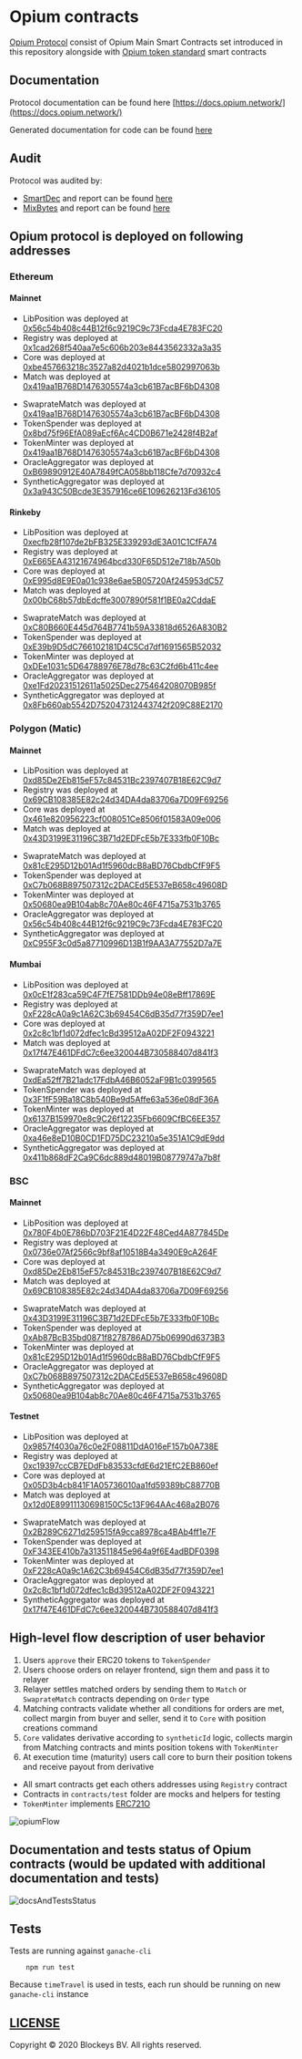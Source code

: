 # Opium contracts

[Opium Protocol](https://opium.network) consist of Opium Main Smart Contracts set introduced in this repository alongside with [Opium token standard](https://github.com/OpiumProtocol/erc721o) smart contracts

## Documentation

Protocol documentation can be found here [https://docs.opium.network/](https://docs.opium.network/)

Generated documentation for code can be found [here](./docs/index.md)

## Audit

Protocol was audited by:
 - [SmartDec](https://smartdec.net/) and report can be found [here](./docs/audit/OpiumSmartDecSmartContractAudit.pdf)
 - [MixBytes](https://mixbytes.io/) and report can be found [here](./docs/audit/OpiumNetworkProtocolAuditMixBytes.pdf)

## Opium protocol is deployed on following addresses

### Ethereum
#### Mainnet
- LibPosition was deployed at [0x56c54b408c44B12f6c9219C9c73Fcda4E783FC20](https://etherscan.io/address/0x56c54b408c44B12f6c9219C9c73Fcda4E783FC20)
- Registry was deployed at [0x1cad268f540aa7e5c606b203e8443562332a3a35](https://etherscan.io/address/0x1cad268f540aa7e5c606b203e8443562332a3a35)
- Core was deployed at [0xbe457663218c3527a82d4021b1dce5802997063b](https://etherscan.io/address/0xbe457663218c3527a82d4021b1dce5802997063b)
- Match was deployed at [0x419aa1B768D1476305574a3cb61B7acBF6bD4308](https://etherscan.io/address/0x419aa1B768D1476305574a3cb61B7acBF6bD4308)
<!-- - MatchPool was deployed at [0xECc45D06fD4C23F9958a74F254507016b1dfC329](https://etherscan.io/address/0xECc45D06fD4C23F9958a74F254507016b1dfC329) -->
- SwaprateMatch was deployed at [0x419aa1B768D1476305574a3cb61B7acBF6bD4308](https://etherscan.io/address/0x419aa1B768D1476305574a3cb61B7acBF6bD4308)
- TokenSpender was deployed at [0x8bd75f96EfA089aEcf6Ac4CD0B671e2428f4B2af](https://etherscan.io/address/0x8bd75f96EfA089aEcf6Ac4CD0B671e2428f4B2af)
- TokenMinter was deployed at [0x419aa1B768D1476305574a3cb61B7acBF6bD4308](https://etherscan.io/address/0x419aa1B768D1476305574a3cb61B7acBF6bD4308)
- OracleAggregator was deployed at [0xB69890912E40A7849fCA058bb118Cfe7d70932c4](https://etherscan.io/address/0xB69890912E40A7849fCA058bb118Cfe7d70932c4)
- SyntheticAggregator was deployed at [0x3a943C50Bcde3E357916ce6E109626213Fd36105](https://etherscan.io/address/0x3a943C50Bcde3E357916ce6E109626213Fd36105)

#### Rinkeby
- LibPosition was deployed at [0xecfb28f107de2bFB325E339293dE3A01C1CfFA74](https://rinkeby.etherscan.io/address/0xecfb28f107de2bFB325E339293dE3A01C1CfFA74)
- Registry was deployed at [0xE665EA43121674964bcd330F65D512e718b7A50b](https://rinkeby.etherscan.io/address/0xE665EA43121674964bcd330F65D512e718b7A50b)
- Core was deployed at [0xE995d8E9E0a01c938e6ae5B05720Af245953dC57](https://rinkeby.etherscan.io/address/0xE995d8E9E0a01c938e6ae5B05720Af245953dC57)
- Match was deployed at [0x00bC68b57dbEdcffe3007890f581f1BE0a2CddaE](https://rinkeby.etherscan.io/address/0x00bC68b57dbEdcffe3007890f581f1BE0a2CddaE)
<!-- - MatchPool was deployed at [0x30426CcfAcD4Ac7d552Cd0EAAaE1c0A80056aaa4](https://rinkeby.etherscan.io/address/0x30426CcfAcD4Ac7d552Cd0EAAaE1c0A80056aaa4) -->
- SwaprateMatch was deployed at [0xC80B660E445d764B7741b59A33818d6526A830B2](https://rinkeby.etherscan.io/address/0xC80B660E445d764B7741b59A33818d6526A830B2)
- TokenSpender was deployed at [0xE39b9D5dC766102181D4C5Cd7df1691565B52032](https://rinkeby.etherscan.io/address/0xE39b9D5dC766102181D4C5Cd7df1691565B52032)
- TokenMinter was deployed at [0xDEe1031c5D64788976E78d78c63C2fd6b411c4ee](https://rinkeby.etherscan.io/address/0xDEe1031c5D64788976E78d78c63C2fd6b411c4ee)
- OracleAggregator was deployed at [0xe1Fd20231512611a5025Dec275464208070B985f](https://rinkeby.etherscan.io/address/0xe1Fd20231512611a5025Dec275464208070B985f)
- SyntheticAggregator was deployed at [0x8Fb660ab5542D752047312443742f209C88E2170](https://rinkeby.etherscan.io/address/0x8Fb660ab5542D752047312443742f209C88E2170)

### Polygon (Matic)

#### Mainnet
- LibPosition was deployed at [0xd85De2Eb815eF57c84531Bc2397407B18E62C9d7](https://explorer-mainnet.maticvigil.com/address/0xd85De2Eb815eF57c84531Bc2397407B18E62C9d7)
- Registry was deployed at [0x69CB108385E82c24d34DA4da83706a7D09F69256](https://explorer-mainnet.maticvigil.com/address/0x69CB108385E82c24d34DA4da83706a7D09F69256)
- Core was deployed at [0x461e820956223cf008051Ce8506f01583A09e006](https://explorer-mainnet.maticvigil.com/address/0x461e820956223cf008051Ce8506f01583A09e006)
- Match was deployed at [0x43D3199E31196C3B71d2EDFcE5b7E333fb0F10Bc](https://explorer-mainnet.maticvigil.com/address/0x43D3199E31196C3B71d2EDFcE5b7E333fb0F10Bc)
<!-- - MatchPool was deployed at [0xAb87BcB35bd0871f8278786AD75b06990d6373B3](https://explorer-mainnet.maticvigil.com/address/0xAb87BcB35bd0871f8278786AD75b06990d6373B3) -->
- SwaprateMatch was deployed at [0x81cE295D12b01Ad1f5960dcB8aBD76CbdbCfF9F5](https://explorer-mainnet.maticvigil.com/address/0x81cE295D12b01Ad1f5960dcB8aBD76CbdbCfF9F5)
- TokenSpender was deployed at [0xC7b068B897507312c2DACEd5E537eB658c49608D](https://explorer-mainnet.maticvigil.com/address/0xC7b068B897507312c2DACEd5E537eB658c49608D)
- TokenMinter was deployed at [0x50680ea9B104ab8c70Ae80c46F4715a7531b3765](https://explorer-mainnet.maticvigil.com/address/0x50680ea9B104ab8c70Ae80c46F4715a7531b3765)
- OracleAggregator was deployed at [0x56c54b408c44B12f6c9219C9c73Fcda4E783FC20](https://explorer-mainnet.maticvigil.com/address/0x56c54b408c44B12f6c9219C9c73Fcda4E783FC20)
- SyntheticAggregator was deployed at [0xC955F3c0d5a87710996D13B1f9AA3A77552D7a7E](https://explorer-mainnet.maticvigil.com/address/0xC955F3c0d5a87710996D13B1f9AA3A77552D7a7E)

#### Mumbai
- LibPosition was deployed at [0x0cE1f283ca59C4F7fE7581DDb94e08eBff17869E](https://explorer-mumbai.maticvigil.com/address/0x0cE1f283ca59C4F7fE7581DDb94e08eBff17869E)
- Registry was deployed at [0xF228cA0a9c1A62C3b69454C6dB35d77f359D7ee1](https://explorer-mumbai.maticvigil.com/address/0xF228cA0a9c1A62C3b69454C6dB35d77f359D7ee1)
- Core was deployed at [0x2c8c1bf1d072dfec1cBd39512aA02DF2F0943221](https://explorer-mumbai.maticvigil.com/address/0x2c8c1bf1d072dfec1cBd39512aA02DF2F0943221)
- Match was deployed at [0x17f47E461DFdC7c6ee320044B730588407d841f3](https://explorer-mumbai.maticvigil.com/address/0x17f47E461DFdC7c6ee320044B730588407d841f3)
<!-- - MatchPool was deployed at [0x57de08522BD414563E3E75068aF715FCb37089b4](https://explorer-mumbai.maticvigil.com/address/0x57de08522BD414563E3E75068aF715FCb37089b4) -->
- SwaprateMatch was deployed at [0xdEa52ff7B21adc17FdbA46B6052aF9B1c0399565](https://explorer-mumbai.maticvigil.com/address/0xdEa52ff7B21adc17FdbA46B6052aF9B1c0399565)
- TokenSpender was deployed at [0x3F1fF59Ba18C8b540Be9d5Affe63a536e08dF36A](https://explorer-mumbai.maticvigil.com/address/0x3F1fF59Ba18C8b540Be9d5Affe63a536e08dF36A)
- TokenMinter was deployed at [0x6137B159970e8c9C26f12235Fb6609CfBC6EE357](https://explorer-mumbai.maticvigil.com/address/0x6137B159970e8c9C26f12235Fb6609CfBC6EE357)
- OracleAggregator was deployed at [0xa46e8eD10B0CD1FD75DC23210a5e351A1C9dE9dd](https://explorer-mumbai.maticvigil.com/address/0xa46e8eD10B0CD1FD75DC23210a5e351A1C9dE9dd)
- SyntheticAggregator was deployed at [0x411b868dF2Ca9C6dc889d48019B08779747a7b8f](https://explorer-mumbai.maticvigil.com/address/0x411b868dF2Ca9C6dc889d48019B08779747a7b8f)

### BSC

#### Mainnet
- LibPosition was deployed at [0x780F4b0E786bD703F21E4D22F48Ced4A877845De](https://bscscan.com/address/0x780F4b0E786bD703F21E4D22F48Ced4A877845De)
- Registry was deployed at [0x0736e07Af2566c9bf8af10518B4a3490E9cA264F](https://bscscan.com/address/0x0736e07Af2566c9bf8af10518B4a3490E9cA264F)
- Core was deployed at [0xd85De2Eb815eF57c84531Bc2397407B18E62C9d7](https://bscscan.com/address/0xd85De2Eb815eF57c84531Bc2397407B18E62C9d7)
- Match was deployed at [0x69CB108385E82c24d34DA4da83706a7D09F69256](https://bscscan.com/address/0x69CB108385E82c24d34DA4da83706a7D09F69256)
<!-- - MatchPool was deployed at [0x461e820956223cf008051Ce8506f01583A09e006](https://bscscan.com/address/0x461e820956223cf008051Ce8506f01583A09e006) -->
- SwaprateMatch was deployed at [0x43D3199E31196C3B71d2EDFcE5b7E333fb0F10Bc](https://bscscan.com/address/0x43D3199E31196C3B71d2EDFcE5b7E333fb0F10Bc)
- TokenSpender was deployed at [0xAb87BcB35bd0871f8278786AD75b06990d6373B3](https://bscscan.com/address/0xAb87BcB35bd0871f8278786AD75b06990d6373B3)
- TokenMinter was deployed at [0x81cE295D12b01Ad1f5960dcB8aBD76CbdbCfF9F5](https://bscscan.com/address/0x81cE295D12b01Ad1f5960dcB8aBD76CbdbCfF9F5)
- OracleAggregator was deployed at [0xC7b068B897507312c2DACEd5E537eB658c49608D](https://bscscan.com/address/0xC7b068B897507312c2DACEd5E537eB658c49608D)
- SyntheticAggregator was deployed at [0x50680ea9B104ab8c70Ae80c46F4715a7531b3765](https://bscscan.com/address/0x50680ea9B104ab8c70Ae80c46F4715a7531b3765)

#### Testnet
- LibPosition was deployed at [0x9857f4030a76c0e2F08811DdA016eF157b0A738E](https://testnet.bscscan.com/address/0x9857f4030a76c0e2F08811DdA016eF157b0A738E)
- Registry was deployed at [0xc19397ccCB7EDdFb83533cfdE6d21EfC2EB860ef](https://testnet.bscscan.com/address/0xc19397ccCB7EDdFb83533cfdE6d21EfC2EB860ef)
- Core was deployed at [0x05D3b4cb841F1A05736010aa1fd59389bC88770B](https://testnet.bscscan.com/address/0x05D3b4cb841F1A05736010aa1fd59389bC88770B)
- Match was deployed at [0x12d0E89911130698150C5c13F964AAc468a2B076](https://testnet.bscscan.com/address/0x12d0E89911130698150C5c13F964AAc468a2B076)
<!-- - MatchPool was deployed at [0xf78249b2D762C86C9699ff9BA74C5dbf9b4c168a](https://testnet.bscscan.com/address/0xf78249b2D762C86C9699ff9BA74C5dbf9b4c168a) -->
- SwaprateMatch was deployed at [0x2B289C6271d259515fA9cca8978ca4BAb4ff1e7F](https://testnet.bscscan.com/address/0x2B289C6271d259515fA9cca8978ca4BAb4ff1e7F)
- TokenSpender was deployed at [0xF343EE410b7a313511845e964a9f6E4adBDF0398](https://testnet.bscscan.com/address/0xF343EE410b7a313511845e964a9f6E4adBDF0398)
- TokenMinter was deployed at [0xF228cA0a9c1A62C3b69454C6dB35d77f359D7ee1](https://testnet.bscscan.com/address/0xF228cA0a9c1A62C3b69454C6dB35d77f359D7ee1)
- OracleAggregator was deployed at [0x2c8c1bf1d072dfec1cBd39512aA02DF2F0943221](https://testnet.bscscan.com/address/0x2c8c1bf1d072dfec1cBd39512aA02DF2F0943221)
- SyntheticAggregator was deployed at [0x17f47E461DFdC7c6ee320044B730588407d841f3](https://testnet.bscscan.com/address/0x17f47E461DFdC7c6ee320044B730588407d841f3)

## High-level flow description of user behavior

1. Users `approve` their ERC20 tokens to `TokenSpender`
2. Users choose orders on relayer frontend, sign them and pass it to relayer
3. Relayer settles matched orders by sending them to `Match` or `SwaprateMatch` contracts depending on `Order` type
4. Matching contracts validate whether all conditions for orders are met, collect margin from buyer and seller, send it to `Core` with position creations command
5. `Core` validates derivative according to `syntheticId` logic, collects margin from Matching contracts and mints position tokens with `TokenMinter`
6. At execution time (maturity) users call core to burn their position tokens and receive payout from derivative

- All smart contracts get each others addresses using `Registry` contract
- Contracts in `contracts/test` folder are mocks and helpers for testing
- `TokenMinter` implements [ERC721O](https://github.com/OpiumProtocol/erc721o)

![opiumFlow](./docs/images/opiumFlow.jpg)

## Documentation and tests status of Opium contracts (would be updated with additional documentation and tests)
![docsAndTestsStatus](./docs/images/docsAndTestsStatus.jpg)

## Tests

Tests are running against `ganache-cli`

```
    npm run test
```

Because `timeTravel` is used in tests, each run should be running on new `ganache-cli` instance

## [LICENSE](./LICENSE.md)

Copyright © 2020 Blockeys BV. All rights reserved.
